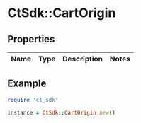 # CtSdk::CartOrigin

## Properties

| Name | Type | Description | Notes |
| ---- | ---- | ----------- | ----- |

## Example

```ruby
require 'ct_sdk'

instance = CtSdk::CartOrigin.new()
```

